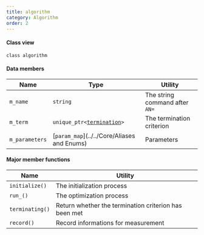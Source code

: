 ```yaml
---
title: algorithm
category: Algorithm
order: 2
---
```


#### Class view

``class algorithm``

#### Data members

|Name|Type|Utility|
|-|-|-|
|``m_name``|``string``|The string command after ``AN=``|
|``m_term``|``unique_ptr<``[``termination``](../../Core/termination)``>``|The termination criterion|
|``m_parameters``|[``param_map``](../../Core/Aliases and Enums)|Parameters|

#### Major member functions

|Name|Utility|
|-|-|
|``initialize()``|The initialization process|
|``run_()``|The optimization process|
|``terminating()``|Return whether the termination criterion has been met|
|``record()``|Record informations for measurement|
